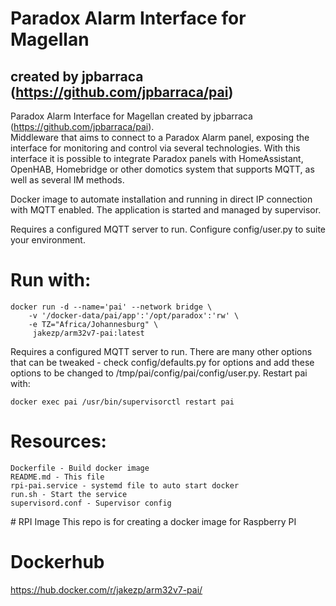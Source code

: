 # Paradox Alarm Interface for Magellan
## created by jpbarraca (https://github.com/jpbarraca/pai)

Paradox Alarm Interface for Magellan created by jpbarraca (https://github.com/jpbarraca/pai).<br> Middleware that aims to connect to a Paradox Alarm panel, exposing the interface for monitoring and control via several technologies. With this interface it is possible to integrate Paradox panels with HomeAssistant, OpenHAB, Homebridge or other domotics system that supports MQTT, as well as several IM methods.
<p>
Docker image to automate installation and running in direct IP connection with MQTT enabled. The application is started and managed by supervisor.
<p>
Requires a configured MQTT server to run. Configure config/user.py to suite your environment.

# Run with:
```
docker run -d --name='pai' --network bridge \
    -v '/docker-data/pai/app':'/opt/paradox':'rw' \
    -e TZ="Africa/Johannesburg" \
     jakezp/arm32v7-pai:latest
```
<p>
Requires a configured MQTT server to run. There are many other options that can be tweaked - check config/defaults.py for options and add these options to be changed to /tmp/pai/config/pai/config/user.py. Restart pai with:

```
docker exec pai /usr/bin/supervisorctl restart pai
```

# Resources:
    Dockerfile - Build docker image
    README.md - This file
    rpi-pai.service - systemd file to auto start docker
    run.sh - Start the service
    supervisord.conf - Supervisor config
<p>
# RPI Image
This repo is for creating a docker image for Raspberry PI
    
# Dockerhub
https://hub.docker.com/r/jakezp/arm32v7-pai/

